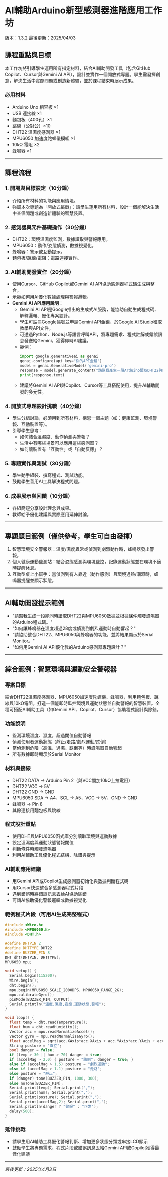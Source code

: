 # AI輔助Arduino新型感測器進階應用工作坊
版本：1.3.2
最後更新：2025/04/03

## 課程重點與目標

本工作坊將引導學生運用所有指定材料，結合AI輔助開發工具（包含GitHub Copilot、Cursor與Gemini AI API），設計並實作一個開放式專題。學生需發揮創意，解決生活中實際問題或創造新體驗，並於課程結束時展示成果。

### 必用材料
- Arduino Uno 相容板 ×1
- USB 連接線 ×1
- 麵包板（400孔）×1
- 跳線（公對公）×10
- DHT22 溫濕度感測器 ×1
- MPU6050 加速度陀螺儀模組 ×1
- 10kΩ 電阻 ×2
- 蜂鳴器 ×1

---

## 課程流程

### 1. 開場與目標設定（10分鐘）
- 介紹所有材料的功能與應用情境。
- 強調本次專題為「開放式挑戰」：請學生運用所有材料，設計一個能解決生活中某個問題或創造新體驗的智慧裝置。

### 2. 感測器與元件基礎操作（30分鐘）
- DHT22：環境溫濕度監測，數據讀取與警報應用。
- MPU6050：動作/姿態偵測，數據視覺化。
- 蜂鳴器：警示或互動提示。
- 麵包板/跳線/電阻：電路連接實作。

### 3. AI輔助開發實作（20分鐘）
- 使用Cursor、GitHub Copilot或Gemini AI API協助感測器程式碼生成與整合。
- 示範如何用AI優化數據處理與警報邏輯。
- **Gemini AI API應用說明**：
  - Gemini AI API是Google推出的生成式AI服務，能協助自動生成程式碼、解釋邏輯、優化專案設計。
  - 學生可註冊Google帳號並申請Gemini API金鑰，於[Google AI Studio](https://aistudio.google.com/)獲取教學與API文件。
  - 可透過Python、Node.js等語言呼叫API，將專題需求、程式註解或錯誤訊息發送給Gemini，獲得即時AI建議。
  - 範例：
    ```python
    import google.generativeai as genai
    genai.configure(api_key="你的API金鑰")
    model = genai.GenerativeModel('gemini-pro')
    response = model.generate_content("請幫我產生一段Arduino讀取DHT22與MPU6050的程式碼")
    print(response.text)
    ```
  - 建議將Gemini AI API與Copilot、Cursor等工具搭配使用，提升AI輔助開發的多元性。

### 4. 開放式專題設計挑戰（40分鐘）
- 學生分組討論，必須用到所有材料，構思一個主題（如：健康監測、環境警報、互動裝置等）。
- 引導學生思考：
  - 如何結合溫濕度、動作偵測與警報？
  - 生活中有哪些場景可以應用這些感測器？
  - 如何讓裝置有「互動性」或「自動反應」？

### 5. 專題實作與測試（30分鐘）
- 學生動手組裝、撰寫程式、測試功能。
- 鼓勵學生善用AI工具解決程式問題。

### 6. 成果展示與回饋（10分鐘）
- 各組簡短分享設計理念與成果。
- 教師給予優化建議與實際應用延伸討論。

---

## 專題題目範例（僅供參考，學生可自由發揮）

1. 智慧環境安全警報器：溫度/濕度異常或偵測到劇烈動作時，蜂鳴器發出警報。
2. 個人健康運動監測站：結合姿態感測與環境監控，記錄運動狀態並在環境不適時提醒休息。
3. 互動型桌上小幫手：當偵測到有人靠近（動作感測）且環境過熱/潮濕時，蜂鳴器提醒並顯示狀態。

---

## AI輔助開發提示範例

- "請幫我生成一段能同時讀取DHT22與MPU6050數據並根據條件觸發蜂鳴器的Arduino程式碼。"
- "如何讓蜂鳴器在溫度超過28度或偵測到劇烈運動時自動響起？"
- "請協助整合DHT22、MPU6050與蜂鳴器的功能，並將結果顯示於Serial Monitor。"
- "如何用Gemini AI API優化我的Arduino感測器專題設計？"

---

## 綜合範例：智慧環境與運動安全警報器

### 專案目標
結合DHT22溫濕度感測器、MPU6050加速度陀螺儀、蜂鳴器，利用麵包板、跳線與10kΩ電阻，打造一個能即時監控環境與運動狀態並自動警報的智慧裝置。全程可搭配AI輔助工具（如Gemini API、Copilot、Cursor）協助程式設計與除錯。

### 功能說明
- 監測環境溫度、濕度，超過閾值自動警報
- 偵測使用者運動狀態（靜止/走路/劇烈運動/跌倒）
- 當偵測到危險（高溫、過濕、跌倒等）時蜂鳴器自動響起
- 所有數據即時顯示於Serial Monitor

### 材料與接線
- DHT22 DATA → Arduino Pin 2（與VCC間加10kΩ上拉電阻）
- DHT22 VCC → 5V
- DHT22 GND → GND
- MPU6050 SDA → A4，SCL → A5，VCC → 5V，GND → GND
- 蜂鳴器 → Pin 8
- 其餘連接用麵包板與跳線

### 程式設計重點
- 使用DHT與MPU6050函式庫分別讀取環境與運動數據
- 設定溫濕度與運動狀態警報閾值
- 判斷條件時觸發蜂鳴器
- 利用AI輔助工具優化程式結構、除錯與提示

### AI輔助應用建議
- 用Gemini API或Copilot生成感測器初始化與數據判斷程式碼
- 用Cursor快速整合多感測器程式片段
- 遇到錯誤時將錯誤訊息丟給AI協助除錯
- 可請AI協助優化警報邏輯或數據視覺化

### 範例程式片段（可用AI生成完整程式）
```cpp
#include <Wire.h>
#include <MPU6050.h>
#include <DHT.h>

#define DHTPIN 2
#define DHTTYPE DHT22
#define BUZZER_PIN 8
DHT dht(DHTPIN, DHTTYPE);
MPU6050 mpu;

void setup() {
  Serial.begin(115200);
  Wire.begin();
  dht.begin();
  mpu.begin(MPU6050_SCALE_2000DPS, MPU6050_RANGE_2G);
  mpu.calibrateGyro();
  pinMode(BUZZER_PIN, OUTPUT);
  Serial.println("溫度,濕度,姿態,運動狀態,警報");
}

void loop() {
  float temp = dht.readTemperature();
  float hum = dht.readHumidity();
  Vector acc = mpu.readNormalizeAccel();
  Vector gyro = mpu.readNormalizeGyro();
  float accelMag = sqrt(acc.XAxis*acc.XAxis + acc.YAxis*acc.YAxis + acc.ZAxis*acc.ZAxis);
  String posture = "直立";
  bool danger = false;
  if (temp > 30 || hum > 70) danger = true;
  if (accelMag > 2.0) { posture = "跌倒"; danger = true; }
  else if (accelMag > 1.5) posture = "劇烈運動";
  else if (accelMag > 1.1) posture = "走路";
  else posture = "靜止";
  if (danger) tone(BUZZER_PIN, 1000, 300);
  else noTone(BUZZER_PIN);
  Serial.print(temp); Serial.print(",");
  Serial.print(hum); Serial.print(",");
  Serial.print(posture); Serial.print(",");
  Serial.print(accelMag,2); Serial.print(",");
  Serial.println(danger ? "警報" : "正常");
  delay(500);
}
```

### 延伸挑戰
- 請學生用AI輔助工具優化警報判斷、增加更多狀態分類或串接LCD顯示
- 鼓勵學生將專題需求、程式片段或錯誤訊息丟給Gemini API或Copilot獲得最佳化建議

---

*最後更新：2025年4月3日*